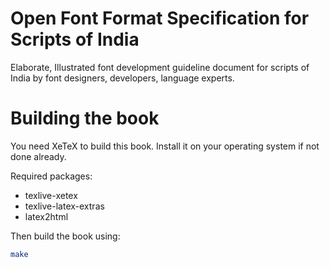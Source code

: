 Open Font Format Specification for Scripts of India
===================================================

Elaborate, Illustrated font development guideline document 
for scripts of India by font designers, developers, language experts. 

Building the book
=================
You need XeTeX to build this book. Install it on your operating system
if not done already. 

Required packages:
* texlive-xetex
* texlive-latex-extras
* latex2html

Then build the book using:

```bash
make
```
